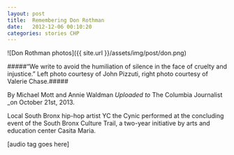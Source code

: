 ```yaml
---
layout: post
title:  Remembering Don Rothman
date:   2012-12-06 00:10:20
categories: stories CHP
---
```


![Don Rothman photos]({{ site.url }}/assets/img/post/don.png)

#####“We write to avoid the humiliation of silence in the face of cruelty and injustice.” Left photo courtesy of John Pizzuti, right photo courtesy of Valerie Chase.#####

By Michael Mott and Annie Waldman
_Uploaded to_ The Columbia Journalist _on October 21st, 2013.

Local South Bronx hip-hop artist YC the Cynic performed at the concluding event of the South Bronx Culture Trail, a two-year initiative by arts and education center Casita Maria.

[audio tag goes here] 
